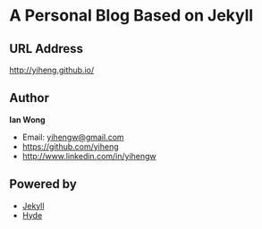# A Personal Blog Based on Jekyll

## URL Address
<http://yiheng.github.io/>

## Author

**Ian Wong**
- Email: yihengw@gmail.com
- <https://github.com/yiheng>
- <http://www.linkedin.com/in/yihengw>

## Powered by
- [Jekyll](http://jekyllrb.com/)
- [Hyde](https://github.com/hyde/hyde)
